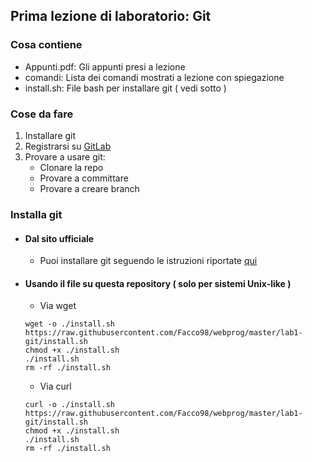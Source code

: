 ## Prima lezione di laboratorio: Git

### Cosa contiene
  * Appunti.pdf: Gli appunti presi a lezione
  * comandi: Lista dei comandi mostrati a lezione con spiegazione
  * install.sh: File bash per installare git ( vedi sotto )

### Cose da fare
  1. Installare git
  2. Registrarsi su [GitLab](https://gitlab.com/users/sign_in#register-pane)
  3. Provare a usare git:  
     * Clonare la repo
     * Provare a committare
     * Provare a creare branch
  
### Installa git

  * #### Dal sito ufficiale
    * Puoi installare git seguendo le istruzioni riportate
     [qui](https://git-scm.com/book/it/v1/Per-Iniziare-Installare-Git)
     
  * #### Usando il file su questa repository ( solo per sistemi Unix-like )
  
    * Via wget
    ```shell
    wget -o ./install.sh https://raw.githubusercontent.com/Facco98/webprog/master/lab1-git/install.sh
    chmod +x ./install.sh
    ./install.sh
    rm -rf ./install.sh
    ```
    
    * Via curl
    ```shell
    curl -o ./install.sh https://raw.githubusercontent.com/Facco98/webprog/master/lab1-git/install.sh
    chmod +x ./install.sh
    ./install.sh
    rm -rf ./install.sh
    ```
